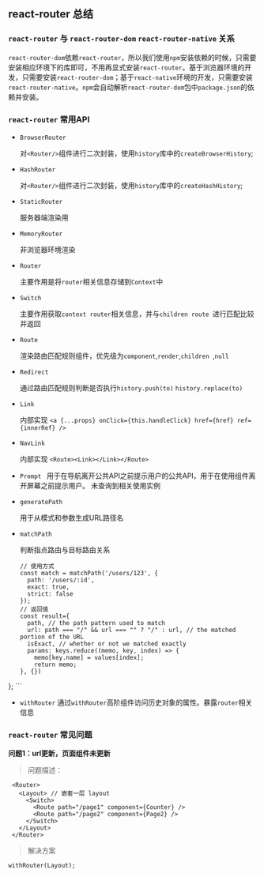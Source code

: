 ## react-router 总结

### `react-router` 与 ``react-router-dom`` `react-router-native` 关系

`react-router-dom`依赖`react-router`，所以我们使用`npm`安装依赖的时候，只需要安装相应环境下的库即可，不用再显式安装`react-router`。基于浏览器环境的开发，只需要安装`react-router-dom`；基于`react-native`环境的开发，只需要安装`react-router-native`。`npm`会自动解析`react-router-dom`包中`package.json`的依赖并安装。

### `react-router` 常用API
  - `BrowserRouter` 

    对`<Router/>`组件进行二次封装，使用`history`库中的`createBrowserHistory`;

  - `HashRouter ` 

    对`<Router/>`组件进行二次封装，使用`history`库中的`createHashHistory`;

  - `StaticRouter`

    服务器端渲染用

  - `MemoryRouter` 

    非浏览器环境渲染

  - `Router` 

    主要作用是将`router`相关信息存储到`Context`中

  - `Switch`

    主要作用获取`context router`相关信息，并与`children route `进行匹配比较并返回

  - `Route`

    渲染路由匹配规则组件，优先级为`component`,`render`,`children `,`null`

  - `Redirect` 

    通过路由匹配规则判断是否执行`history.push(to)` `history.replace(to)`

  - `Link` 

    内部实现 `<a {...props} onClick={this.handleClick} href={href} ref={innerRef} />`

  - `NavLink`

    内部实现 `<Route><Link></Link></Route> `

  - `Prompt `
      用于在导航离开公共API之前提示用户的公共API，用于在使用组件离开屏幕之前提示用户。
      未查询到相关使用实例

  - `generatePath` 

    用于从模式和参数生成URL路径名

  - `matchPath ` 

    判断指点路由与目标路由关系

    ```
    // 使用方式
    const match = matchPath('/users/123', {
      path: '/users/:id',
      exact: true,
      strict: false
    });
    // 返回值
    const result={
      path, // the path pattern used to match
      url: path === "/" && url === "" ? "/" : url, // the matched portion of the URL
      isExact, // whether or not we matched exactly
      params: keys.reduce((memo, key, index) => {
        memo[key.name] = values[index];
        return memo;
    }, {})
  };
    ```

  - `withRouter` 
  通过`withRouter`高阶组件访问历史对象的属性。暴露`router`相关信息
  
 ### `react-router` 常见问题

 **问题1：url更新，页面组件未更新**

> 问题描述： 

 ```
  <Router>
    <Layout> // 嵌套一层 layout 
      <Switch>
        <Route path="/page1" component={Counter} />
        <Route path="/page2" component={Page2} />
      </Switch>
    </Layout>
  </Router>
 ```

> 解决方案

  ```
  withRouter(Layout);
  ```


 


 

